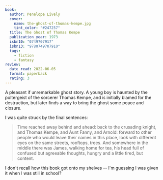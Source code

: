 ```yaml
---
book:
  author: Penelope Lively
  cover:
    name: the-ghost-of-thomas-kempe.jpg
    tint_color: "#247257"
  title: The Ghost of Thomas Kempe
  publication_year: 1973
  isbn10: "0749707917"
  isbn13: "9780749707910"
  tags:
    - fiction
    - fantasy
review:
  date_read: 2022-06-05
  format: paperback
  rating: 3
---
```


A pleasant if unremarkable ghost story.
A young boy is haunted by the poltergeist of the sorcerer Thomas Kempe, and is initially blamed for the destruction, but later finds a way to bring the ghost some peace and closure.

I was quite struck by the final sentences:

> Time reached away behind and ahead: back to the crusading knight, and Thomas Kempe, and Aunt Fanny, and Arnold: forward to other people who would leave their names in this place, look with different eyes on the same streets, rooftops, trees. And somewhere in the middle there was James, walking home for tea, his head full of confused but agreeable thoughts, hungry and a little tired, but content.

I don't recall how this book got onto my shelves -- I'm guessing I was given it when I was still in school?
